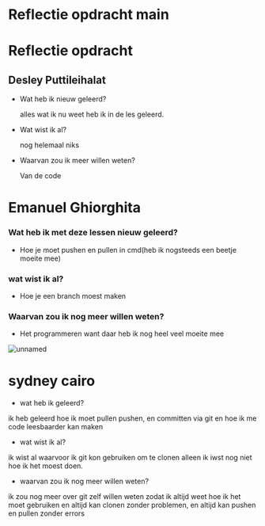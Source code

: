 # Reflectie opdracht main

# Reflectie opdracht
## Desley Puttileihalat

- Wat heb ik nieuw geleerd?

  alles wat ik nu weet heb ik in de les geleerd.
- Wat wist ik al?

  nog helemaal niks

- Waarvan zou ik meer willen weten?

  Van de code



# Emanuel Ghiorghita
### Wat heb ik met deze lessen nieuw geleerd?
- Hoe je moet pushen en pullen in cmd(heb ik nogsteeds een beetje moeite mee)

### wat wist ik al? 
- Hoe je een branch moest maken

### Waarvan zou ik nog meer willen weten?
- Het programmeren want daar heb ik nog heel veel moeite mee

![unnamed](https://github.com/Desley7/Reflectieopdracht/assets/144899298/6653aebe-5200-4242-aee8-9bd087f45f64)



# sydney cairo
 - wat heb ik geleerd?
  
  ik heb geleerd hoe ik moet pullen pushen, en committen via git en hoe ik me code leesbaarder kan maken

  - wat wist ik al?
 
  ik wist al waarvoor ik git kon gebruiken om te clonen alleen ik iwst nog niet hoe ik het moest doen.

 - waarvan zou ik nog meer willen weten?

   
ik zou nog meer over git zelf willen weten zodat ik altijd weet hoe ik het moet gebruiken en altijd kan clonen zonder problemen, en altijd kan pushen en pullen zonder errors 
